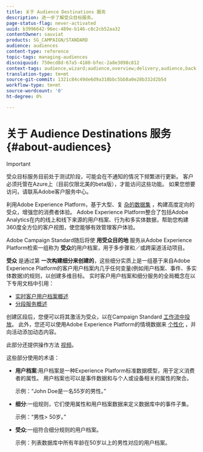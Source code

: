 ```yaml
---
title: 关于 Audience Destinations 服务
description: 进一步了解受众目标服务。
page-status-flag: never-activated
uuid: b3996642-96ec-489e-b146-c8c2cb52aa32
contentOwner: sauviat
products: SG_CAMPAIGN/STANDARD
audience: audiences
content-type: reference
topic-tags: managing-audiences
discoiquuid: 750ecd8d-67a5-4180-bfec-2a8e3098c812
context-tags: audience,wizard;audience,overview;delivery,audience,back
translation-type: tm+mt
source-git-commit: 1321c84c49de6d9a318bbc5bb8a0e28b332d2b5d
workflow-type: tm+mt
source-wordcount: '0'
ht-degree: 0%

---
```



# 关于 Audience Destinations 服务 {#about-audiences}

>[!IMPORTANT]
>
>受众目标服务目前处于测试阶段，可能会在不通知的情况下频繁进行更新。 客户必须托管在Azure上（目前仅限北美的beta版），才能访问这些功能。 如果您想要访问，请联系Adobe客户服务中心。

利用Adobe Experience Platform，基于大型、复 [杂的数据集](https://docs.adobe.com/content/help/en/experience-platform/landing/home.html) ，构建高度定向的受众，增强您的消费者体验。 Adobe Experience Platform整合了包括Adobe Analytics在内的线上和线下来源的用户档案、行为和多实体数据，帮助您构建360度全方位的客户视图，使您能够有效管理客户体验。

Adobe Campaign Standard随后将使 **用受众目的地** 服务从Adobe Experience Platform检索一组称为 **受众**&#x200B;的用户档案，用于多步骤和／或跨渠道活动项目。

**受众** 是通过第 **一次构建细分来创建的**，这些细分实质上是一组基于来自Adobe Experience Platform的客户用户档案内几乎任何变量(例如用户档案、事件、多实体数据)的规则，以创建多维目标。 实时客户用户档案和细分服务的全局概念在以下专用文档中引用：

* [实时客户用户档案概述](https://docs.adobe.com/content/help/zh-Hans/experience-platform/profile/home.html)
* [分段服务概述](https://docs.adobe.com/content/help/en/experience-platform/segmentation/home.html)

创建区段后，您便可以将其激活为受众，以在Campaign Standard [工作流中投放](../../automating/using/aep-targeting-audiences.md)。 此外，您还可以使用Adobe Experience Platform的情境数据来 [个性化](../../automating/using/aep-personalizing-campaigns.md) ，并向活动添加动态内容。

此部分还提供操作方法 [视频](https://docs.adobe.com/content/help/zh-Hans/campaign-standard-learn/tutorials/profiles-and-audiences/audience-destinations/audience-destinations-overview.translate.html)。

这些部分使用的术语：

* **用户档案**:用户档案是一种Experience Platform标准数据模型，用于定义消费者的属性。 用户档案也可以是事件数据和与个人或设备相关的属性的聚合。

   示例：“John Doe是一名55岁的男性。”

* **细分**:一组规则，它们使用属性和用户档案数据来定义数据库中的事件子集。

   示例：“男性> 50岁。”

* **受众**:一组符合细分规则的用户档案。

   示例：列表数据库中所有年龄在50岁以上的男性对应的用户档案。

